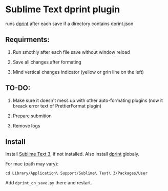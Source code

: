 # Sublime Text dprint plugin

runs [dprint](https://dprint.dev/) after each save if a directory contains dprint.json

## Requirments:

1. Run smothly after each file save without window reload

2. Save all changes after formating

3. Mind vertical changes indicator (yellow or grin line on the left)

## TO-DO:

1. Make sure it doesn't mess up with other auto-formating plugins (now it breack error text of PrettierFormat plugin)

2. Prepare submition

3. Remove logs

## Install

Install [Sublime Text 3](https://www.sublimetext.com/), if not installed.
Also install [dprint](https://dprint.dev/install/) globaly.

For mac (path may vary):

```
cd Library/Application\ Support/Sublime\ Text\ 3/Packages/User
```

Add `dprint_on_save.py` there and restart.
